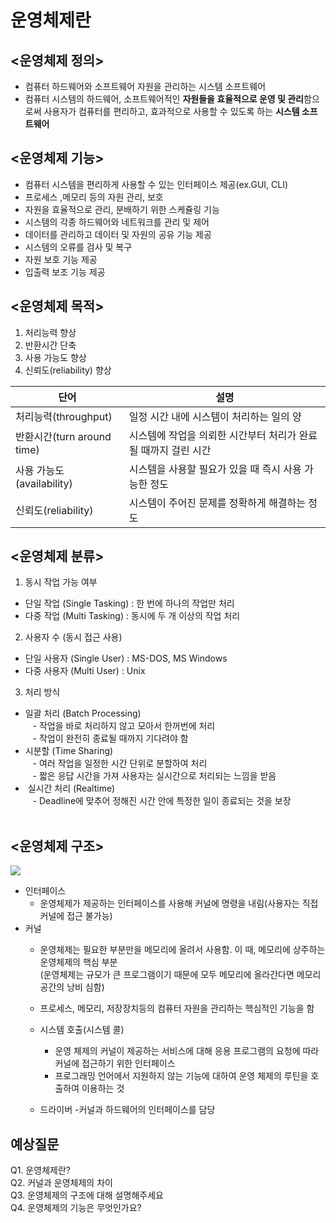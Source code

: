 # 운영체제란
## <운영체제 정의>
* 컴퓨터 하드웨어와 소프트웨어 자원을 관리하는 시스템 소프트웨어   
* 컴퓨터 시스템의 하드웨어, 소프트웨어적인 **자원들을 효율적으로 운영 및 관리**함으로써 사용자가 컴퓨터를 편리하고, 효과적으로 사용할 수 있도록 하는 **시스템 소프트웨어**

## <운영체제 기능>
- 컴퓨터 시스템을 편리하게 사용할 수 있는 인터페이스 제공(ex.GUI, CLI)
- 프로세스 ,메모리 등의 자원 관리, 보호
- 자원을 효율적으로 관리, 분배하기 위한 스케쥴링 기능
- 시스템의 각종 하드웨어와 네트워크를 관리 및 제어
- 데이터를 관리하고 데이터 및 자원의 공유 기능 제공
- 시스템의 오류를 검사 및 복구
- 자원 보호 기능 제공
- 입출력 보조 기능 제공

## <운영체제 목적>
1. 처리능력 향상
2. 반환시간 단축
3. 사용 가능도 향상
4. 신뢰도(reliability) 향상	

| 단어 | 설명 |
|---|---|
| 처리능력(throughput) | 일정 시간 내에 시스템이 처리하는 일의 양 |
| 반환시간(turn around time) | 시스템에 작업을 의뢰한 시간부터 처리가 완료될 때까지 걸린 시간 |
| 사용 가능도(availability) | 시스템을 사용할 필요가 있을 때 즉시 사용 가능한 정도 |
| 신뢰도(reliability) | 시스템이 주어진 문제를 정확하게 해결하는 정도 |

## <운영체제 분류>
1. 동시 작업 가능 여부
- 단일 작업 (Single Tasking) : 한 번에 하나의 작업만 처리
- 다중 작업 (Multi Tasking) : 동시에 두 개 이상의 작업 처리
 
2. 사용자 수 (동시 접근 사용)
- 단일 사용자 (Single User) : MS-DOS, MS Windows
- 다중 사용자 (Multi User) : Unix
 
3. 처리 방식  
- 일괄 처리 (Batch Processing)  
   - 작업을 바로 처리하지 않고 모아서 한꺼번에 처리  
   - 작업이 완전히 종료될 때까지 기다려야 함  
- 시분할 (Time Sharing)  
   - 여러 작업을 일정한 시간 단위로 분할하여 처리  
   - 짧은 응답 시간을 가져 사용자는 실시간으로 처리되는 느낌을 받음  
-  실시간 처리 (Realtime)  
   - Deadline에 맞추어 정해진 시간 안에 특정한 일이 종료되는 것을 보장  
 
## <운영체제 구조>
![](https://velog.velcdn.com/images/imeyh/post/59c18273-a6e1-4382-a5a4-5e93fc113af4/image.png)

- 인터페이스
    - 운영체제가 제공하는 인터페이스를 사용해 커널에 명령을 내림(사용자는 직접 커널에 접근 불가능)
- 커널
    - 운영체제는 필요한 부분만을 메모리에 올려서 사용함. 이 때, 메모리에 상주하는 운영체제의 핵심 부분  
    (운영체제는 규모가 큰 프로그램이기 때문에 모두 메모리에 올라간다면 메모리 공간의 낭비 심함)  
    - 프로세스, 메모리, 저장장치등의 컴퓨터 자원을 관리하는 핵심적인 기능을 함


	- 시스템 호출(시스템 콜)
		- 운영 체제의 커널이 제공하는 서비스에 대해 응용  프로그램의 요청에 따라 커널에 접근하기 위한 인터페이스
     	- 프로그래밍 언어에서 지원하지 않는 기능에 대하여 운영 체제의 루틴을 호출하여 이용하는 것
	- 드라이버
		-커널과 하드웨어의 인터페이스를 담당

## 예상질문
Q1. 운영체제란?  
Q2. 커널과 운영체제의 차이  
Q3. 운영체제의 구조에 대해 설명해주세요  
Q4. 운영체제의 기능은 무엇인가요?  
